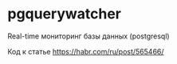 # pgquerywatcher

Real-time мониторинг базы данных (postgresql)

Код к статье https://habr.com/ru/post/565466/
